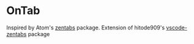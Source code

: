 # OnTab

Inspired by Atom's [zentabs](https://github.com/ArnaudRinquin/atom-zentabs) package.
Extension of hitode909's [vscode-zentabs](https://github.com/hitode909/vscode-zentabs) package


<!-- ![screenshot](/images/screenshot.gif) -->

